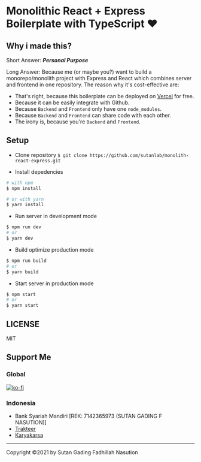 # Monolithic React + Express Boilerplate with TypeScript ❤

## Why i made this?
Short Answer: ***Personal Purpose***

Long Answer: Because me (or maybe you?) want to build a monorepo/monolith project with Express and React which combines server and frontend in one repository.
The reason why it's cost-effective are:
- That's right, because this boilerplate can be deployed on [Vercel](https://vercel.com) for free.
- Because it can be easily integrate with Github.
- Because `Backend` and `Frontend` only have one `node_modules`.
- Because `Backend` and `Frontend` can share code with each other.
- The irony is, because you're `Backend` and `Frontend`.

## Setup
- Clone repository `$ git clone https://github.com/sutanlab/monolith-react-express.git`

- Install depedencies
```bash
# with npm
$ npm install

# or with yarn
$ yarn install
```

- Run server in development mode
```bash
$ npm run dev
# or
$ yarn dev
```

- Build optimize production mode
```bash
$ npm run build
# or
$ yarn build
```

- Start server in production mode
```bash
$ npm start
# or
$ yarn start 
```

## LICENSE
MIT

## Support Me
### Global
[![ko-fi](https://www.ko-fi.com/img/githubbutton_sm.svg)](https://ko-fi.com/B0B71P7PB)
### Indonesia
- Bank Syariah Mandiri [REK: 7142365973 (SUTAN GADING F NASUTION)]
- [Trakteer](https://trakteer.id/sutanlab)
- [Karyakarsa](https://karyakarsa.com/sutanlab)

---

Copyright ©2021 by Sutan Gading Fadhillah Nasution